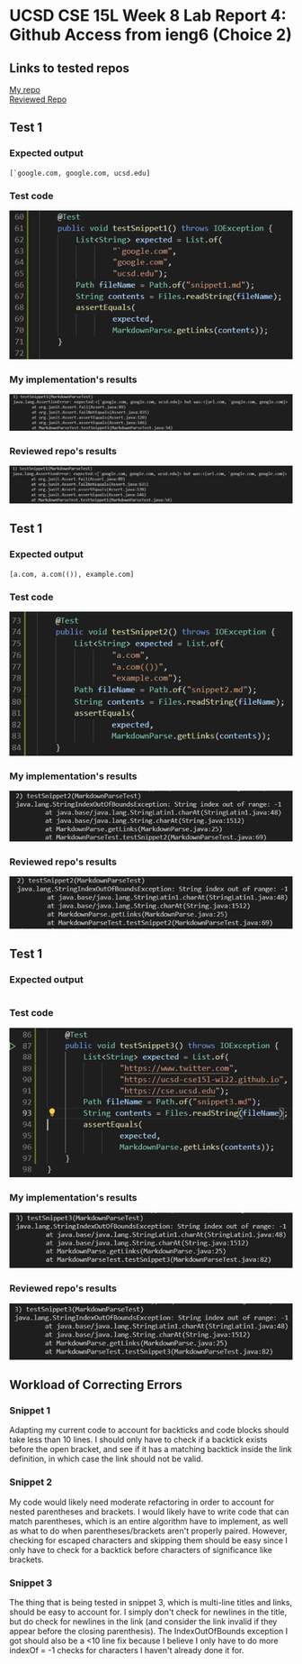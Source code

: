 
UCSD CSE 15L Week 8 Lab Report 4: Github Access from ieng6 (Choice 2)
========================
## Links to tested repos
[My repo](www.example.com)  
[Reviewed Repo](www.example.com)  

## Test 1
### Expected output
```
[`google.com, google.com, ucsd.edu]  
```
### Test code
![test1code](assets/images/lab4/test1code.png)  
### My implementation's results
![my1result](assets/images/lab4/my1result.png)  
### Reviewed repo's results
![review1result](assets/images/lab4/review1result.png)

## Test 1
### Expected output
```
[a.com, a.com(()), example.com]
```
### Test code
![test2code](assets/images/lab4/test2code.png)
### My implementation's results
![my2result](assets/images/lab4/my2result.png)  
### Reviewed repo's results
![review2result](assets/images/lab4/review2result.png)

## Test 1
### Expected output
```
```
### Test code
![test3code](assets/images/lab4/test3code.png)
### My implementation's results
![my3result](assets/images/lab4/my3result.png)  
### Reviewed repo's results
![review3result](assets/images/lab4/review3result.png)

## Workload of Correcting Errors
### Snippet 1
Adapting my current code to account for backticks and code blocks should take less than 10 lines. I should only have to check if a backtick exists before the open bracket, and see if it has a matching backtick inside the link definition, in which case the link should not be valid.
### Snippet 2
My code would likely need moderate refactoring in order to account for nested parentheses and brackets. I would likely have to write code that can match parentheses, which is an entire algorithm have to implement, as well as what to do when parentheses/brackets aren't properly paired. However, checking for escaped characters and skipping them should be easy since I only have to check for a backtick before characters of significance like brackets.  
### Snippet 3
The thing that is being tested in snippet 3, which is multi-line titles and links, should be easy to account for. I simply don't check for newlines in the title, but do check for newlines in the link (and consider the link invalid if they appear before the closing parenthesis). The IndexOutOfBounds exception I got should also be a <10 line fix because I believe I only have to do more indexOf = -1 checks for characters I haven't already done it for.